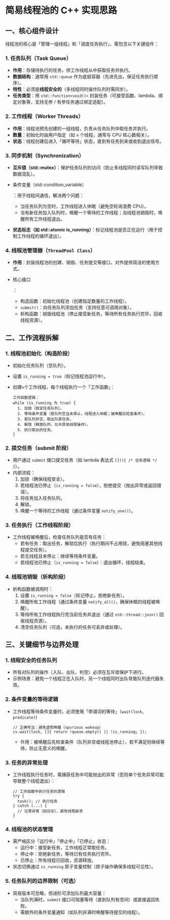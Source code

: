 # 简易线程池的 C++ 实现思路

## 一、核心组件设计

线程池的核心是「管理一组线程」和「调度任务执行」，需包含以下关键组件：

### 1. 任务队列（Task Queue）

- **作用**：存储待执行的任务，供工作线程从中获取任务并执行。
- **数据结构**：通常用 `std::queue` 作为底层容器（先进先出，保证任务执行顺序）。
- **特性**：必须是**线程安全的**（多线程同时操作队列时需同步）。
- **任务类型**：用 `std::function<void()>` 封装任务（可接受函数、lambda、绑定对象等，支持无参 / 有参任务通过绑定适配）。

### 2. 工作线程（Worker Threads）

- **作用**：线程池预先创建的一组线程，负责从任务队列中取任务并执行。
- **数量**：初始化时由用户指定（如 `n` 个线程，通常与 CPU 核心数相关）。
- **状态**：线程创建后进入「循环等待」状态，直到有任务到来或收到退出信号。

### 3. 同步机制（Synchronization）

- **互斥锁（std::mutex）**：保护任务队列的访问（防止多线程同时读写队列导致数据混乱）。

- 条件变量（std::condition_variable）

  ：用于线程间通信，解决两个问题：

  - 当任务队列为空时，工作线程进入休眠（避免空轮询浪费 CPU）。
  - 当有新任务加入队列时，唤醒一个等待的工作线程；当线程池销毁时，唤醒所有工作线程退出。

- **状态标志（如 std::atomic<bool> is_running）**：标记线程池是否正在运行（用于控制工作线程的循环退出）。

### 4. 线程池管理器（`ThreadPool Class`）

- **作用**：封装线程池的创建、销毁、任务提交等接口，对外提供简洁的使用方式。

- 核心接口

  ：

  - 构造函数：初始化线程池（创建指定数量的工作线程）。
  - `submit()`：向任务队列添加任务（支持任意可调用对象）。
  - 析构函数：销毁线程池（停止接受新任务，等待所有任务执行完毕，回收线程资源）。

## 二、工作流程拆解

### 1. 线程池初始化（构造阶段）

- 初始化任务队列（空队列）。

- 设置 `is_running = true`（标记线程池运行中）。

- 创建`n`个工作线程，每个线程执行一个「工作函数」：

  ```plaintext
  工作函数逻辑：
  while (is_running 为 true) {
    1. 加锁（锁定任务队列）。
    2. 等待条件变量（若队列空且未停止，线程进入休眠；被唤醒后检查条件）。
    3. 若队列非空，取出队首任务。
    4. 解锁（释放队列，允许其他线程操作）。
    5. 执行取出的任务。
  }
  ```

### 2. 提交任务（submit 阶段）

- 用户通过 `submit` 接口提交任务（如 lambda 表达式 `[](){ /* 任务逻辑 */ }`）。
- 内部流程：
  1. 加锁（确保线程安全）。
  2. 若线程池已停止（`is_running = false`），拒绝提交（抛出异常或返回错误）。
  3. 将任务加入任务队列。
  4. 解锁。
  5. 唤醒一个等待的工作线程（通过条件变量 `notify_one()`）。

### 3. 任务执行（工作线程阶段）

- 工作线程被唤醒后，检查任务队列是否有任务：
  - 若有任务：取出任务，解锁后执行（执行期间不占用锁，避免阻塞其他线程提交任务）。
  - 若无线程且未停止：继续等待条件变量。
  - 若线程池已停止（`is_running = false`）：退出循环，线程结束。

### 4. 线程池销毁（析构阶段）

- 析构函数被调用时：
  1. 设置 `is_running = false`（标记停止，拒绝新任务）。
  2. 唤醒所有工作线程（通过条件变量 `notify_all()`，确保休眠的线程被唤醒）。
  3. 等待所有工作线程执行完当前任务并退出（通过 `std::thread::join()` 回收线程资源）。
  4. 清空任务队列（可选，未执行的任务可丢弃或处理）。

## 三、关键细节与边界处理

### 1. 线程安全的任务队列

- 所有对队列的操作（入队、出队、判空）必须在互斥锁保护下进行。
- 示例场景：避免一个线程正在入队时，另一个线程同时出队导致队列迭代器失效。

### 2. 条件变量的等待逻辑

- 工作线程等待条件变量时，必须使用「带谓词的等待」（`wait(lock, predicate)`)

  ```plaintext
  // 正确写法：避免虚假唤醒（spurious wakeup）
  cv.wait(lock, []{ return !queue.empty() || !is_running; });
  ```

  - 作用：被唤醒后先检查条件（队列非空或线程池停止），若不满足则继续等待，防止无意义的唤醒。

### 3. 任务的异常处理

- 工作线程执行任务时，需捕获任务中可能抛出的异常（否则单个任务异常可能导致整个线程退出）：

  ```plaintext
  // 工作函数中执行任务的逻辑
  try {
    task(); // 执行任务
  } catch (...) {
    // 记录异常（如日志），避免线程崩溃
  }
  ```

### 4. 线程池的状态管理

- 需严格区分「运行中」「停止中」「已停止」状态：
  - 运行中：接受新任务，工作线程正常取任务。
  - 停止中：拒绝新任务，等待已有任务执行完毕。
  - 已停止：所有线程已回收，资源释放。
- 状态切换通过 `is_running` 原子变量控制（原子操作确保多线程可见性）。

### 5. 任务队列的边界限制（可选）

- 简易版本可忽略，但进阶可添加队列最大容量：
  - 当队列满时，`submit` 接口可阻塞等待（直到队列有空间）或直接返回失败。
  - 需额外的条件变量通知（如队列非满时唤醒等待提交的线程）。